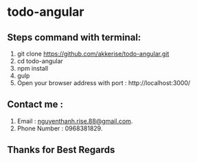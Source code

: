 # todo-angular

## Steps command with terminal:
1. git clone https://github.com/akkerise/todo-angular.git
2. cd todo-angular
3. npm install
4. gulp
5. Open your browser address with port : http://localhost:3000/

## Contact me :
1. Email : nguyenthanh.rise.88@gmail.com.
2. Phone Number : 0968381829.

## Thanks for Best Regards
